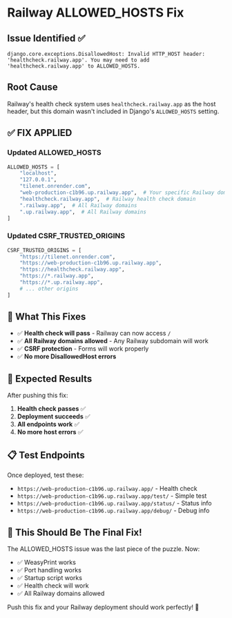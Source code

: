 # Railway ALLOWED_HOSTS Fix

## Issue Identified ✅
```
django.core.exceptions.DisallowedHost: Invalid HTTP_HOST header: 'healthcheck.railway.app'. You may need to add 'healthcheck.railway.app' to ALLOWED_HOSTS.
```

## Root Cause
Railway's health check system uses `healthcheck.railway.app` as the host header, but this domain wasn't included in Django's `ALLOWED_HOSTS` setting.

## ✅ **FIX APPLIED**

### Updated ALLOWED_HOSTS
```python
ALLOWED_HOSTS = [
    "localhost",
    "127.0.0.1",
    "tilenet.onrender.com",
    "web-production-c1b96.up.railway.app",  # Your specific Railway domain
    "healthcheck.railway.app",  # Railway health check domain
    ".railway.app",  # All Railway domains
    ".up.railway.app",  # All Railway domains
]
```

### Updated CSRF_TRUSTED_ORIGINS
```python
CSRF_TRUSTED_ORIGINS = [
    "https://tilenet.onrender.com",
    "https://web-production-c1b96.up.railway.app",
    "https://healthcheck.railway.app",
    "https://*.railway.app",
    "https://*.up.railway.app",
    # ... other origins
]
```

## 🎯 **What This Fixes**

- ✅ **Health check will pass** - Railway can now access `/`
- ✅ **All Railway domains allowed** - Any Railway subdomain will work
- ✅ **CSRF protection** - Forms will work properly
- ✅ **No more DisallowedHost errors**

## 🚀 **Expected Results**

After pushing this fix:
1. **Health check passes** ✅
2. **Deployment succeeds** ✅
3. **All endpoints work** ✅
4. **No more host errors** ✅

## 📋 **Test Endpoints**

Once deployed, test these:
- `https://web-production-c1b96.up.railway.app/` - Health check
- `https://web-production-c1b96.up.railway.app/test/` - Simple test
- `https://web-production-c1b96.up.railway.app/status/` - Status info
- `https://web-production-c1b96.up.railway.app/debug/` - Debug info

## 🎉 **This Should Be The Final Fix!**

The ALLOWED_HOSTS issue was the last piece of the puzzle. Now:
- ✅ WeasyPrint works
- ✅ Port handling works
- ✅ Startup script works
- ✅ Health check will work
- ✅ All Railway domains allowed

Push this fix and your Railway deployment should work perfectly! 🚀









